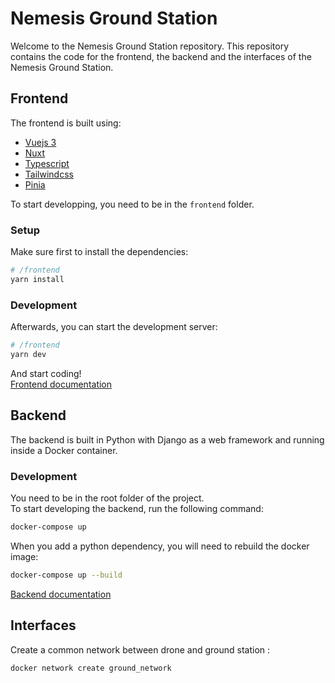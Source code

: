 # Nemesis Ground Station
Welcome to the Nemesis Ground Station repository.
This repository contains the code for the frontend, the backend and the interfaces of the Nemesis Ground Station.

## Frontend
The frontend is built using:
- [Vuejs 3](https://vuejs.org/)
- [Nuxt](https://nuxtjs.org/)
- [Typescript](https://www.typescriptlang.org/)
- [Tailwindcss](https://tailwindcss.com/)
- [Pinia](https://pinia.vuejs.org/)

To start developping, you need to be in the `frontend` folder.
### Setup
Make sure first to install the dependencies:

```bash
# /frontend
yarn install
```

### Development 
Afterwards, you can start the development server:
```bash
# /frontend
yarn dev
```
And start coding!<br>
[Frontend documentation](frontend/README.md)

## Backend
The backend is built in Python with Django as a web framework and running inside a Docker container.

### Development
You need to be in the root folder of the project.
<br>
To start developing the backend, run the following command:
```bash
docker-compose up
```

When you add a python dependency, you will need to rebuild the docker image:
```bash
docker-compose up --build
```
[Backend documentation](backend/README.md)

## Interfaces
Create a common network between drone and ground station :
```bash
docker network create ground_network
```
